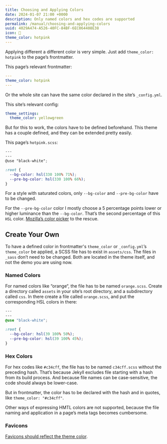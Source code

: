 ```yaml
---
title: Choosing and Applying Colors
date: 2024-01-07 21:00 +0000
description: Only named colors and hex codes are supported
permalink: /manual/choosing-and-applying-colors
uuid: 4029A474-A526-40FC-84BF-6EC064408E38
icon: 🎨
theme_color: hotpink
---
```

Applying different a different color is very simple. Just add `theme_color: hotpink` to the page’s frontmatter.

This page’s relevant frontmatter:

```yaml
---
theme_color: hotpink
---
```

Or the whole site can have the same color declared in the site’s `_config.yml`.

This site’s relevant config:

```yaml
theme_settings:
  theme_color: yellowgreen
```

But for this to work, the colors have to be defined beforehand. This theme has a couple defined, and they can be extended pretty easily.

This page’s `hotpink.scss`:

```scss
---
---
@use "black-white";

:root {
  --bg-color: hsl(330 100% 71%);
  --pre-bg-color: hsl(330 100% 66%);
}
```

For a style with saturated colors, only `--bg-color` and `--pre-bg-color` have to be changed.

For the `--pre-bg-color` color I mostly choose a 5 percentage points lower or higher luminance than the `--bg-color`. That’s the second percentage of this `HSL` color. [Mozilla’s color picker](https://developer.mozilla.org/en-US/docs/Web/CSS/CSS_Colors/Color_picker_tool) to the rescue.

## Create Your Own

To have a defined color in frontmatter's `theme_color` or `_config.yml`’s `theme_color` be applied, a SCSS file has to exist in `assets/css`. The files in `_sass` don’t need to be changed. Both are located in the theme itself, and not the demo you are using now.

### Named Colors

For named colors like “orange“, the file has to be named `orange.scss`. Create a directory called `assets` in your site’s root directory, and a subdirectory called `css`. In there create a file called `orange.scss`, and put the corresponding HSL colors in there:

```css
---
---
@use "black-white";

:root {
  --bg-color: hsl(39 100% 50%);
  --pre-bg-color: hsl(39 100% 45%);
}
```

### Hex Colors

For hex codes like `#c34cff`, the file has to be named `c34cff.scss` without the preceding hash. That’s because Jekyll excludes file starting with a hash from its build process. And because file names can be case-sensitive, the code should always be lower-case.

But in frontmatter, the color has to be declared with the hash and in quotes, like `theme_color: "#c34cff"`.

Other ways of expressing HMTL colors are not supported, because the file naming and application in a page’s meta tags becomes cumbersome.

### Favicons

[Favicons should reflect the theme color](/feature/theme-colored-favicons).
